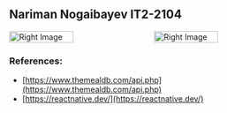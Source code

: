 ##  Nariman Nogaibayev IT2-2104

<div style="display: flex; justify-content: space-between;">

   <img src="https://github.com/naariman/final_web/assets/96104998/6b3aac11-0892-4a92-8ca1-3d175acb4814" alt="Right Image" width="48%">
  <img src="https://github.com/naariman/final_web/assets/96104998/df89d85f-2a6a-4d70-9c5d-81001e9bf6b7" alt="Right Image" width="48%">


</div>

### References:
- [https://www.themealdb.com/api.php](https://www.themealdb.com/api.php)
- [https://reactnative.dev/](https://reactnative.dev/)
